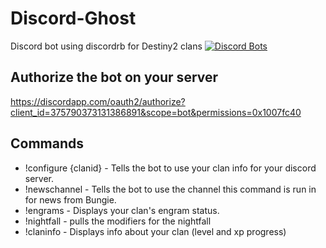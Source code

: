 # Discord-Ghost
Discord bot using discordrb for Destiny2 clans
[![Discord Bots](https://discordbots.org/api/widget/status/375790373131386891.png)](https://discordbots.org/bot/375790373131386891)

## Authorize the bot on your server
https://discordapp.com/oauth2/authorize?client_id=375790373131386891&scope=bot&permissions=0x1007fc40

## Commands
 * !configure {clanid} - Tells the bot to use your clan info for your discord server.
 * !newschannel - Tells the bot to use the channel this command is run in for news from Bungie.
 * !engrams - Displays your clan's engram status.
 * !nightfall - pulls the modifiers for the nightfall
 * !claninfo - Displays info about your clan (level and xp progress)
